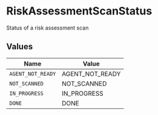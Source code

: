 # RiskAssessmentScanStatus

Status of a risk assessment scan


## Values

| Name              | Value             |
| ----------------- | ----------------- |
| `AGENT_NOT_READY` | AGENT_NOT_READY   |
| `NOT_SCANNED`     | NOT_SCANNED       |
| `IN_PROGRESS`     | IN_PROGRESS       |
| `DONE`            | DONE              |